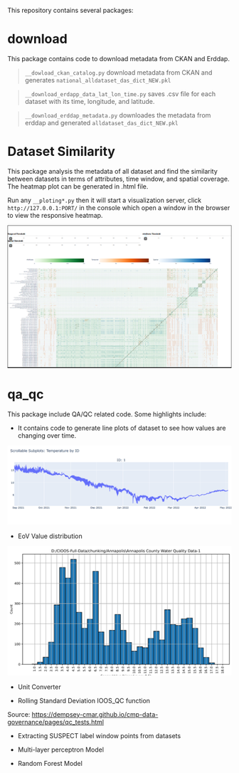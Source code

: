 This repository contains several packages:

# download
This package contains code to download metadata from CKAN and Erddap.


> `__dowload_ckan_catalog.py` download metadata from CKAN and generates `national_alldataset_das_dict_NEW.pkl` 

> `__download_erdapp_data_lat_lon_time.py` saves .csv file for each dataset with its time, longitude, and latitude.

> `__download_erddap_metadata.py` downloades the metadata from erddap and generated `alldataset_das_dict_NEW.pkl`

# Dataset Similarity
This package analysis the metadata of all dataset and find the similarity between datasets in terms of attributes, time window, and spatial coverage. The heatmap plot can be generated in .html file. 

Run any `__ploting*.py` then it will start a visualization server, click `http://127.0.0.1:PORT/` in the console which open a window in the browser to view the responsive heatmap.  

![](/res/heatmap_data_overlap.png)

# qa_qc
This package include QA/QC related code. Some highlights include:

- It contains code to generate line plots of dataset to see how values are changing over time. 

![](/res/Plotly_Sample.png)

- EoV Value distribution 

![](/res/histogram_sample.png)
- Unit Converter

- Rolling Standard Deviation IOOS_QC function

Source: https://dempsey-cmar.github.io/cmp-data-governance/pages/qc_tests.html

- Extracting SUSPECT label window points from datasets

- Multi-layer perceptron Model

- Random Forest Model